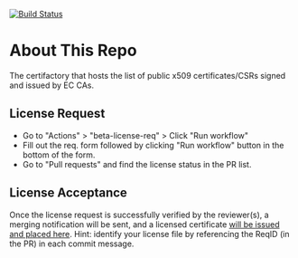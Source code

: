[![Build Status](https://travis-ci.com/Enterprise-connect/certs.svg?branch=beta)](https://travis-ci.com/Enterprise-connect/certs)

# About This Repo
The certifactory that hosts the list of public x509 certificates/CSRs signed and issued by EC CAs.

## License Request
- Go to "Actions" > "beta-license-req" > Click "Run workflow"
- Fill out the req. form followed by clicking "Run workflow" button in the bottom of the form.
- Go to "Pull requests" and find the license status in the PR list.

## License Acceptance
Once the license request is successfully verified by the reviewer(s), a merging notification will be sent, and a licensed certificate [will be issued and placed here](https://github.com/EC-Release/certifactory/tree/disty/cert-list). Hint: identify your license file by referencing the ReqID (in the PR) in each commit message.




